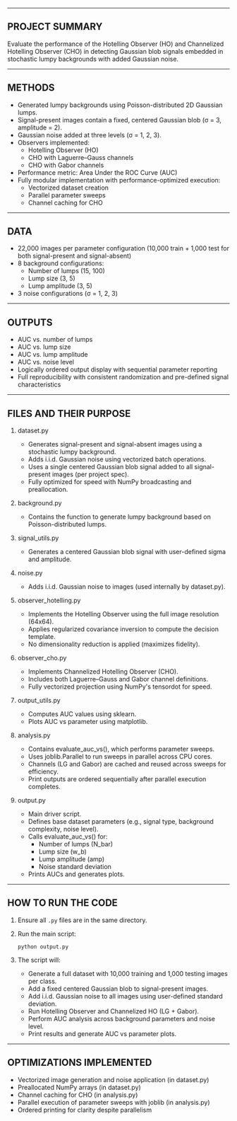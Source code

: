 --------------------------------------------------------------------------------
PROJECT SUMMARY
--------------------------------------------------------------------------------

Evaluate the performance of the Hotelling Observer (HO) and Channelized Hotelling Observer (CHO) 
in detecting Gaussian blob signals embedded in stochastic lumpy backgrounds with added Gaussian noise.

--------------------------------------------------------------------------------
METHODS
--------------------------------------------------------------------------------

- Generated lumpy backgrounds using Poisson-distributed 2D Gaussian lumps.
- Signal-present images contain a fixed, centered Gaussian blob (σ = 3, amplitude = 2).
- Gaussian noise added at three levels (σ = 1, 2, 3).
- Observers implemented:
  - Hotelling Observer (HO)
  - CHO with Laguerre–Gauss channels
  - CHO with Gabor channels
- Performance metric: Area Under the ROC Curve (AUC)
- Fully modular implementation with performance-optimized execution:
  - Vectorized dataset creation
  - Parallel parameter sweeps
  - Channel caching for CHO

--------------------------------------------------------------------------------
DATA
--------------------------------------------------------------------------------

- 22,000 images per parameter configuration (10,000 train + 1,000 test for both signal-present and signal-absent)
- 8 background configurations:
  - Number of lumps (15, 100)
  - Lump size (3, 5)
  - Lump amplitude (3, 5)
- 3 noise configurations (σ = 1, 2, 3)

--------------------------------------------------------------------------------
OUTPUTS
--------------------------------------------------------------------------------

- AUC vs. number of lumps
- AUC vs. lump size
- AUC vs. lump amplitude
- AUC vs. noise level
- Logically ordered output display with sequential parameter reporting
- Full reproducibility with consistent randomization and pre-defined signal characteristics

--------------------------------------------------------------------------------
FILES AND THEIR PURPOSE
--------------------------------------------------------------------------------

1. dataset.py
   - Generates signal-present and signal-absent images using a stochastic lumpy background.
   - Adds i.i.d. Gaussian noise using vectorized batch operations.
   - Uses a single centered Gaussian blob signal added to all signal-present images (per project spec).
   - Fully optimized for speed with NumPy broadcasting and preallocation.

2. background.py
   - Contains the function to generate lumpy background based on Poisson-distributed lumps.

3. signal_utils.py
   - Generates a centered Gaussian blob signal with user-defined sigma and amplitude.

4. noise.py
   - Adds i.i.d. Gaussian noise to images (used internally by dataset.py).

5. observer_hotelling.py
   - Implements the Hotelling Observer using the full image resolution (64x64).
   - Applies regularized covariance inversion to compute the decision template.
   - No dimensionality reduction is applied (maximizes fidelity).

6. observer_cho.py
   - Implements Channelized Hotelling Observer (CHO).
   - Includes both Laguerre–Gauss and Gabor channel definitions.
   - Fully vectorized projection using NumPy's tensordot for speed.

7. output_utils.py
   - Computes AUC values using sklearn.
   - Plots AUC vs parameter using matplotlib.

8. analysis.py
   - Contains evaluate_auc_vs(), which performs parameter sweeps.
   - Uses joblib.Parallel to run sweeps in parallel across CPU cores.
   - Channels (LG and Gabor) are cached and reused across sweeps for efficiency.
   - Print outputs are ordered sequentially after parallel execution completes.

9. output.py
   - Main driver script.
   - Defines base dataset parameters (e.g., signal type, background complexity, noise level).
   - Calls evaluate_auc_vs() for:
       - Number of lumps (N_bar)
       - Lump size (w_b)
       - Lump amplitude (amp)
       - Noise standard deviation
   - Prints AUCs and generates plots.

--------------------------------------------------------------------------------
HOW TO RUN THE CODE
--------------------------------------------------------------------------------

1. Ensure all `.py` files are in the same directory.
2. Run the main script:

       python output.py

3. The script will:
   - Generate a full dataset with 10,000 training and 1,000 testing images per class.
   - Add a fixed centered Gaussian blob to signal-present images.
   - Add i.i.d. Gaussian noise to all images using user-defined standard deviation.
   - Run Hotelling Observer and Channelized HO (LG + Gabor).
   - Perform AUC analysis across background parameters and noise level.
   - Print results and generate AUC vs parameter plots.

--------------------------------------------------------------------------------
OPTIMIZATIONS IMPLEMENTED
--------------------------------------------------------------------------------

- Vectorized image generation and noise application (in dataset.py)
- Preallocated NumPy arrays (in dataset.py)
- Channel caching for CHO (in analysis.py)
- Parallel execution of parameter sweeps with joblib (in analysis.py)
- Ordered printing for clarity despite parallelism
